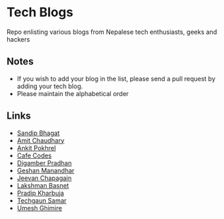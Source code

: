 # Tech Blogs
Repo enlisting various blogs from Nepalese tech enthusiasts, geeks and hackers

Notes
---------
- If you wish to add your blog in the list, please send a pull request by adding your tech blog.
- Please maintain the alphabetical order

Links
---------

* [Sandip Bhagat](http://sandipbgt.github.io)
* [Amit Chaudhary](http://www.studenton.com)
* [Ankit Pokhrel](http://ankitpokhrel.com.np/blog)
* [Cafe Codes](http://cafecod.es/)
* [Digamber Pradhan](http://www.digamberpradhan.com.np/)
* [Geshan Manandhar](http://www.geshan.com.np/)
* [Jeevan Chapagain](http://www.jeevanchapagain.com.np/)
* [Lakshman Basnet](http://www.lakshmanbasnet.com.np/)
* [Pradip Kharbuja](http://www.pradipkharbuja.com.np/)
* [Techgaun Samar](http://samar.techgaun.com/)
* [Umesh Ghimire](http://blog.umeshghimire.com.np/)

